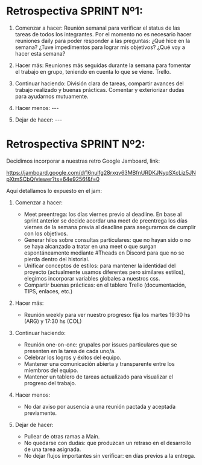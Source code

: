 # Retrospectiva SPRINT Nº1:

1. Comenzar a hacer: Reunión semanal para verificar el status de las tareas de todos los integrantes.
Por el momento no es necesario hacer reuniones daily para poder responder a las preguntas:
¿Qué hice en la semana?
¿Tuve impedimentos para lograr mis objetivos?
¿Qué voy a hacer esta semana?

2. Hacer más: Reuniones más seguidas durante la semana para fomentar el trabajo en grupo, teniendo en cuenta lo que se viene. Trello.

3. Continuar haciendo: División clara de tareas, compartir avances del trabajo realizado y buenas prácticas. Comentar y exteriorizar dudas para ayudarnos mutuamente.

4. Hacer menos: ---

5. Dejar de hacer: ---

# Retrospectiva SPRINT Nº2:

Decidimos incorporar a nuestras retro Google Jamboard, link:

https://jamboard.google.com/d/16nulfg28rxqv63MBfnURDKJNyqSXcLiz5JNpXtmSCbQ/viewer?ts=64e9256f&f=0

Aquí detallamos lo expuesto en el jam:

1. Comenzar a hacer:

    - Meet preentrega: los días viernes previo al deadline. En base al sprint anterior se decide acordar una meet de preentrega los días viernes de la semana previa al deadline para asegurarnos de cumplir con los objetivos.
    - Generar hilos sobre consultas particulares: que no hayan sido o no se haya alcanzado a tratar en una meet o que surgan espontáneamente mediante #Theads en Discord para que no se pierda dentro del historial.
    - Unificar conceptos de estilos: para mantener la identidad del proyecto (actualmente usamos diferentes pero similares estilos), elegimos incorporar variables globales a nuestros css.
    - Compartir buenas prácticas: en el tablero Trello (documentación, TIPS, enlaces, etc.)

2. Hacer más: 

    - Reunión weekly para ver nuestro progreso: fija los martes 19:30 hs (ARG) y 17:30 hs (COL)

3. Continuar haciendo: 
   
    - Reunión one-on-one: grupales por issues particulares que se presenten en la tarea de cada uno/a.
    - Celebrar los logros y éxitos del equipo.
    - Mantener una comunicación abierta y transparente entre los miembros del equipo.
    - Mantener un tablero de tareas actualizado para visualizar el progreso del trabajo.

4. Hacer menos:

    - No dar aviso por ausencia a una reunión pactada y aceptada previamente.

5. Dejar de hacer:

    - Pullear de otras ramas a Main.
    - No quedarse con dudas: que produzcan un retraso en el desarrollo de una tarea asignada.
    - No dejar flujos importantes sin verificar: en días previos a la entrega.
